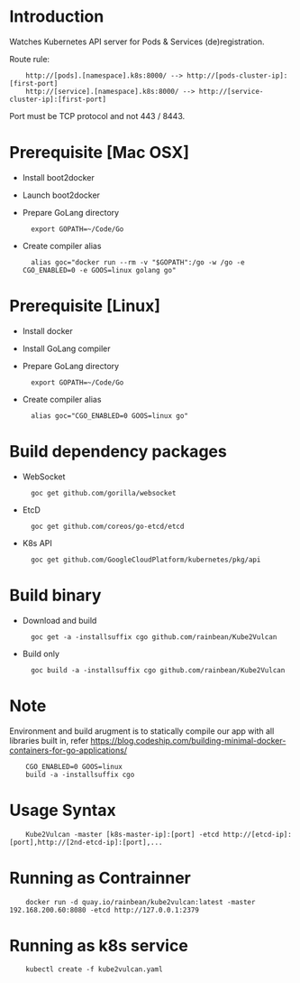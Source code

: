Introduction
===============

Watches Kubernetes API server for Pods & Services (de)registration. 

Route rule:

		http://[pods].[namespace].k8s:8000/ --> http://[pods-cluster-ip]:[first-port]
		http://[service].[namespace].k8s:8000/ --> http://[service-cluster-ip]:[first-port]

Port must be TCP protocol and not 443 / 8443.

Prerequisite [Mac OSX]
===============
* Install boot2docker
* Launch boot2docker
* Prepare GoLang directory

		export GOPATH=~/Code/Go

* Create compiler alias

		alias goc="docker run --rm -v "$GOPATH":/go -w /go -e CGO_ENABLED=0 -e GOOS=linux golang go"

Prerequisite [Linux]
===============
* Install docker
* Install GoLang compiler
* Prepare GoLang directory

		export GOPATH=~/Code/Go

* Create compiler alias

		alias goc="CGO_ENABLED=0 GOOS=linux go"

Build dependency packages
===============
* WebSocket

		goc get github.com/gorilla/websocket

* EtcD

		goc get github.com/coreos/go-etcd/etcd

* K8s API

		goc get github.com/GoogleCloudPlatform/kubernetes/pkg/api

Build binary
===============
* Download and build 

		goc get -a -installsuffix cgo github.com/rainbean/Kube2Vulcan 

* Build only

		goc build -a -installsuffix cgo github.com/rainbean/Kube2Vulcan

Note
===============

Environment and build arugment is to statically compile our app with all libraries built in, refer https://blog.codeship.com/building-minimal-docker-containers-for-go-applications/

		CGO_ENABLED=0 GOOS=linux 
		build -a -installsuffix cgo 


Usage Syntax
===============
		Kube2Vulcan -master [k8s-master-ip]:[port] -etcd http://[etcd-ip]:[port],http://[2nd-etcd-ip]:[port],...

Running as Contrainner
===============
		docker run -d quay.io/rainbean/kube2vulcan:latest -master 192.168.200.60:8080 -etcd http://127.0.0.1:2379

Running as k8s service
===============
		kubectl create -f kube2vulcan.yaml


